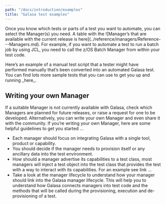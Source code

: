 ```yaml
---
path: "/docs/introduction/examples"
title: "Galasa test examples"
---
```


<p>Once you know which tests or parts of a test you want to automate, you can select the Manager(s) you need. A table with the ![Manager’s
that are available with the current release is here](../reference/managers/Reference---Managers.md). For example, if you want to automate a test to run a batch job by using JCL, you need
to call the z/OS Batch Manager from within your test code. </p>

<p>Here’s an example of a manual test script that a tester might have performed manually that’s been converted into an automated Galasa test. You can find
lots more sample tests that you can use to get you up and running _here_.</p>

## Writing your own Manager
If a suitable Manager is not currently available with Galasa, check which Managers are planned for future releases, or raise a request for one to be developed. Alternatively, you can write your own Manager and even share it with the community. If you’re writing your own Manager, here are some helpful guidelines to get you started …

  * Each manager should focus on integrating Galasa with a single tool, product or capability.
  * You should decide if the manager needs to provision itself or any ancillary data into the test environment.
  * How should a manager advertise its capabilities to a test class, most managers will inject a test object into the test class that provides the test with a way to interact with its capabilities.  For an example see link ...
  * Take a look at the manager lifecycle to understand how your manager should link into the Galasa manager lifecycle.  This will help you to understand how Galasa connects managers into test code and the methods that will be called during the provisioning, execution and de-provisioning of a test.
